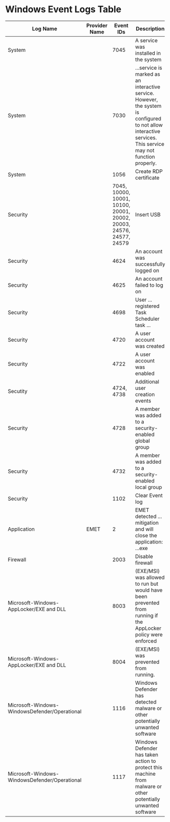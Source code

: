 # Windows Event Logs Table

| Log Name | Provider Name  | Event IDs | Description |
| ------------- | ------------- | ------------- | ------------- |
| System || 7045 | A service was installed in the system |
| System || 7030	| ...service is marked as an interactive service.  However, the system is configured to not allow interactive services. This service may not function properly.|
| System || 1056	| Create RDP certificate |
| Security || 7045, 10000, 10001, 10100, 20001, 20002, 20003, 24576, 24577, 24579 | Insert USB |
| Security || 4624 |  An account was successfully logged on |
| Security || 4625 |  An account failed to log on |
| Security || 4698 |  User ... registered Task Scheduler task ... |
| Security || 4720 |  A user account was created |
| Security || 4722 | A user account was enabled |
| Secutity || 4724, 4738 | Additional user creation events |
| Security || 4728 | A member was added to a security-enabled global group |
| Security || 4732| A member was added to a security-enabled local group |
| Security || 	1102 | Clear Event log |
| Application | EMET | 2 | EMET detected ... mitigation and will close the application: ...exe |
| Firewall || 2003 | Disable firewall |
| Microsoft-Windows-AppLocker/EXE and DLL ||	8003 | (EXE/MSI) was allowed to run but would have been prevented from running if the AppLocker policy were enforced |
| Microsoft-Windows-AppLocker/EXE and DLL ||	8004 | (EXE/MSI) was prevented from running. |
| Microsoft-Windows-WindowsDefender/Operational || 1116 | Windows Defender has detected malware or other potentially unwanted software|
| Microsoft-Windows-WindowsDefender/Operational || 1117 | Windows Defender has taken action to protect this machine from malware or other potentially unwanted software|
